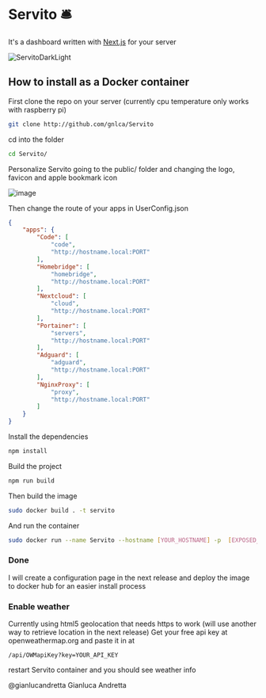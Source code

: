 # Servito 🛎 

It's a dashboard written with [Next.js](https://nextjs.org/) for your server

![ServitoDarkLight](https://user-images.githubusercontent.com/25036072/120935372-c130e080-c702-11eb-9716-3a9adfe5fa51.png)


## How to install as a Docker container

First clone the repo on your server (currently cpu temperature only works with raspberry pi)
```bash
git clone http://github.com/gnlca/Servito
```
cd into the folder 
```bash
cd Servito/
```
Personalize Servito going to the public/ folder and changing the logo, favicon and apple bookmark icon

![image](https://user-images.githubusercontent.com/25036072/121042115-a9fdfb80-c7b3-11eb-90a5-6585988ff485.png)


Then change the route of your apps in UserConfig.json
```json
{
    "apps": {
        "Code": [
            "code",
            "http://hostname.local:PORT"
        ],
        "Homebridge": [
            "homebridge",
            "http://hostname.local:PORT"
        ],
        "Nextcloud": [
            "cloud",
            "http://hostname.local:PORT"
        ],
        "Portainer": [
            "servers",
            "http://hostname.local:PORT"
        ],
        "Adguard": [
            "adguard",
            "http://hostname.local:PORT"
        ],
        "NginxProxy": [
            "proxy",
            "http://hostname.local:PORT"
        ]
    }
}
```


Install the dependencies
```bash
npm install
```
Build the project
```bash
npm run build
```
Then build the image 
```bash
sudo docker build . -t servito
```
And run the container
```bash
sudo docker run --name Servito --hostname [YOUR_HOSTNAME] -p  [EXPOSED_PORT]:3000 servito
```
### Done
I will create a configuration page in the next release and deploy the image to docker hub for an easier install process

### Enable weather 
Currently using html5 geolocation that needs https to work (will use another way to retrieve location in the next release)
Get your free api key at openweathermap.org and paste it in at
```
/api/OWMapiKey?key=YOUR_API_KEY
```
restart Servito container and you should see weather info


@gianlucandretta Gianluca Andretta
